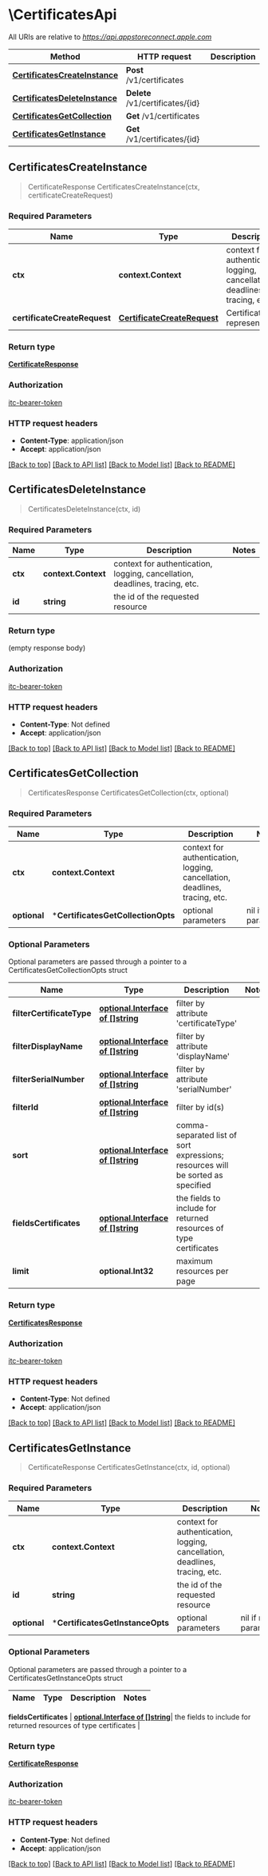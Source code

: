 # \CertificatesApi

All URIs are relative to *https://api.appstoreconnect.apple.com*

Method | HTTP request | Description
------------- | ------------- | -------------
[**CertificatesCreateInstance**](CertificatesApi.md#CertificatesCreateInstance) | **Post** /v1/certificates | 
[**CertificatesDeleteInstance**](CertificatesApi.md#CertificatesDeleteInstance) | **Delete** /v1/certificates/{id} | 
[**CertificatesGetCollection**](CertificatesApi.md#CertificatesGetCollection) | **Get** /v1/certificates | 
[**CertificatesGetInstance**](CertificatesApi.md#CertificatesGetInstance) | **Get** /v1/certificates/{id} | 



## CertificatesCreateInstance

> CertificateResponse CertificatesCreateInstance(ctx, certificateCreateRequest)



### Required Parameters


Name | Type | Description  | Notes
------------- | ------------- | ------------- | -------------
**ctx** | **context.Context** | context for authentication, logging, cancellation, deadlines, tracing, etc.
**certificateCreateRequest** | [**CertificateCreateRequest**](CertificateCreateRequest.md)| Certificate representation | 

### Return type

[**CertificateResponse**](CertificateResponse.md)

### Authorization

[itc-bearer-token](../README.md#itc-bearer-token)

### HTTP request headers

- **Content-Type**: application/json
- **Accept**: application/json

[[Back to top]](#) [[Back to API list]](../README.md#documentation-for-api-endpoints)
[[Back to Model list]](../README.md#documentation-for-models)
[[Back to README]](../README.md)


## CertificatesDeleteInstance

> CertificatesDeleteInstance(ctx, id)



### Required Parameters


Name | Type | Description  | Notes
------------- | ------------- | ------------- | -------------
**ctx** | **context.Context** | context for authentication, logging, cancellation, deadlines, tracing, etc.
**id** | **string**| the id of the requested resource | 

### Return type

 (empty response body)

### Authorization

[itc-bearer-token](../README.md#itc-bearer-token)

### HTTP request headers

- **Content-Type**: Not defined
- **Accept**: application/json

[[Back to top]](#) [[Back to API list]](../README.md#documentation-for-api-endpoints)
[[Back to Model list]](../README.md#documentation-for-models)
[[Back to README]](../README.md)


## CertificatesGetCollection

> CertificatesResponse CertificatesGetCollection(ctx, optional)



### Required Parameters


Name | Type | Description  | Notes
------------- | ------------- | ------------- | -------------
**ctx** | **context.Context** | context for authentication, logging, cancellation, deadlines, tracing, etc.
 **optional** | ***CertificatesGetCollectionOpts** | optional parameters | nil if no parameters

### Optional Parameters

Optional parameters are passed through a pointer to a CertificatesGetCollectionOpts struct


Name | Type | Description  | Notes
------------- | ------------- | ------------- | -------------
 **filterCertificateType** | [**optional.Interface of []string**](string.md)| filter by attribute &#39;certificateType&#39; | 
 **filterDisplayName** | [**optional.Interface of []string**](string.md)| filter by attribute &#39;displayName&#39; | 
 **filterSerialNumber** | [**optional.Interface of []string**](string.md)| filter by attribute &#39;serialNumber&#39; | 
 **filterId** | [**optional.Interface of []string**](string.md)| filter by id(s) | 
 **sort** | [**optional.Interface of []string**](string.md)| comma-separated list of sort expressions; resources will be sorted as specified | 
 **fieldsCertificates** | [**optional.Interface of []string**](string.md)| the fields to include for returned resources of type certificates | 
 **limit** | **optional.Int32**| maximum resources per page | 

### Return type

[**CertificatesResponse**](CertificatesResponse.md)

### Authorization

[itc-bearer-token](../README.md#itc-bearer-token)

### HTTP request headers

- **Content-Type**: Not defined
- **Accept**: application/json

[[Back to top]](#) [[Back to API list]](../README.md#documentation-for-api-endpoints)
[[Back to Model list]](../README.md#documentation-for-models)
[[Back to README]](../README.md)


## CertificatesGetInstance

> CertificateResponse CertificatesGetInstance(ctx, id, optional)



### Required Parameters


Name | Type | Description  | Notes
------------- | ------------- | ------------- | -------------
**ctx** | **context.Context** | context for authentication, logging, cancellation, deadlines, tracing, etc.
**id** | **string**| the id of the requested resource | 
 **optional** | ***CertificatesGetInstanceOpts** | optional parameters | nil if no parameters

### Optional Parameters

Optional parameters are passed through a pointer to a CertificatesGetInstanceOpts struct


Name | Type | Description  | Notes
------------- | ------------- | ------------- | -------------

 **fieldsCertificates** | [**optional.Interface of []string**](string.md)| the fields to include for returned resources of type certificates | 

### Return type

[**CertificateResponse**](CertificateResponse.md)

### Authorization

[itc-bearer-token](../README.md#itc-bearer-token)

### HTTP request headers

- **Content-Type**: Not defined
- **Accept**: application/json

[[Back to top]](#) [[Back to API list]](../README.md#documentation-for-api-endpoints)
[[Back to Model list]](../README.md#documentation-for-models)
[[Back to README]](../README.md)

